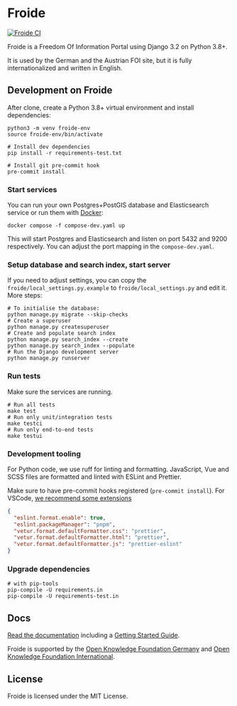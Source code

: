 # Froide

[![Froide CI](https://github.com/okfde/froide/workflows/Froide%20CI/badge.svg)](https://github.com/okfde/froide/actions?query=workflow%3A%22Froide+CI%22)

Froide is a Freedom Of Information Portal using Django 3.2 on Python 3.8+.

It is used by the German and the Austrian FOI site, but it is fully
internationalized and written in English.

## Development on Froide

After clone, create a Python 3.8+ virtual environment and install dependencies:

```
python3 -m venv froide-env
source froide-env/bin/activate

# Install dev dependencies
pip install -r requirements-test.txt

# Install git pre-commit hook
pre-commit install
```

### Start services

You can run your own Postgres+PostGIS database and Elasticsearch service or run them with [Docker](https://docker.com):

```
docker compose -f compose-dev.yaml up
```

This will start Postgres and Elasticsearch and listen on port 5432 and 9200 respectively. You can adjust the port mapping in the `compose-dev.yaml`.

### Setup database and search index, start server

If you need to adjust settings, you can copy the `froide/local_settings.py.example` to `froide/local_settings.py` and edit it. More steps:

```
# To initialise the database:
python manage.py migrate --skip-checks
# Create a superuser
python manage.py createsuperuser
# Create and populate search index
python manage.py search_index --create
python manage.py search_index --populate
# Run the Django development server
python manage.py runserver
```

### Run tests

Make sure the services are running.

```
# Run all tests
make test
# Run only unit/integration tests
make testci
# Run only end-to-end tests
make testui
```

### Development tooling

For Python code, we use ruff for linting and formatting. JavaScript, Vue and SCSS files are formatted and linted with ESLint and Prettier.

Make sure to have pre-commit hooks registered (`pre-commit install`). For VSCode, [we recommend some extensions](./.vscode/extensions.json)

```json
{
  "eslint.format.enable": true,
  "eslint.packageManager": "pnpm",
  "vetur.format.defaultFormatter.css": "prettier",
  "vetur.format.defaultFormatter.html": "prettier",
  "vetur.format.defaultFormatter.js": "prettier-eslint"
}
```

### Upgrade dependencies

```
# with pip-tools
pip-compile -U requirements.in
pip-compile -U requirements-test.in
```

## Docs

[Read the documentation](http://froide.readthedocs.org/en/latest/) including a [Getting Started Guide](http://froide.readthedocs.org/en/latest/gettingstarted/).

Froide is supported by the [Open Knowledge Foundation Germany](http://www.okfn.de/) and [Open Knowledge Foundation International](http://okfn.org/).

## License

Froide is licensed under the MIT License.
